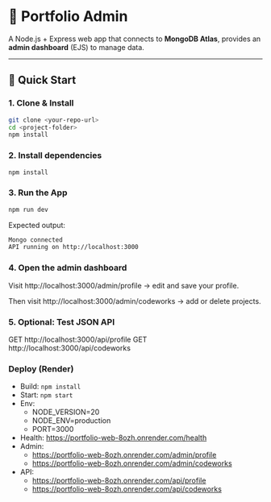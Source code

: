 # 🧠 Portfolio Admin

A Node.js + Express web app that connects to **MongoDB Atlas**, provides an **admin dashboard** (EJS) to manage data.

---

## 🚀 Quick Start

### 1. Clone & Install

```bash
git clone <your-repo-url>
cd <project-folder>
npm install
```

### 2. Install dependencies
```bash
npm install
```

### 3. Run the App
```bash
npm run dev
```

Expected output:
```bash
Mongo connected
API running on http://localhost:3000
```

### 4. Open the admin dashboard

Visit http://localhost:3000/admin/profile
→ edit and save your profile.

Then visit http://localhost:3000/admin/codeworks
→ add or delete projects.

### 5. Optional: Test JSON API

GET http://localhost:3000/api/profile
GET http://localhost:3000/api/codeworks

### Deploy (Render)
- Build: `npm install`
- Start: `npm start`
- Env:
  - NODE_VERSION=20
  - NODE_ENV=production
  - PORT=3000
- Health: https://portfolio-web-8ozh.onrender.com/health
- Admin:
  - https://portfolio-web-8ozh.onrender.com/admin/profile
  - https://portfolio-web-8ozh.onrender.com/admin/codeworks
- API:
  - https://portfolio-web-8ozh.onrender.com/api/profile
  - https://portfolio-web-8ozh.onrender.com/api/codeworks
